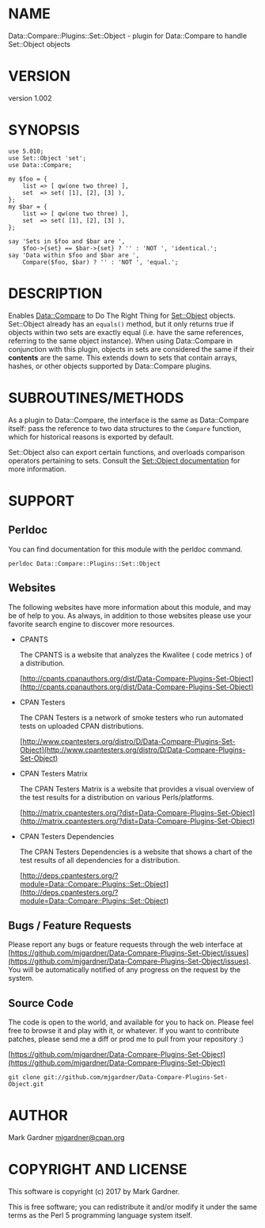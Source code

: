 # NAME

Data::Compare::Plugins::Set::Object - plugin for Data::Compare to handle Set::Object objects

# VERSION

version 1.002

# SYNOPSIS

    use 5.010;
    use Set::Object 'set';
    use Data::Compare;

    my $foo = {
        list => [ qw(one two three) ],
        set  => set( [1], [2], [3] ),
    };
    my $bar = {
        list => [ qw(one two three) ],
        set  => set( [1], [2], [3] ),
    };

    say 'Sets in $foo and $bar are ',
        $foo->{set} == $bar->{set} ? '' : 'NOT ', 'identical.';
    say 'Data within $foo and $bar are ',
        Compare($foo, $bar) ? '' : 'NOT ', 'equal.';

# DESCRIPTION

Enables [Data::Compare](https://metacpan.org/pod/Data%3A%3ACompare) to Do The Right Thing for
[Set::Object](https://metacpan.org/pod/Set%3A%3AObject) objects. Set::Object already has an
`equals()` method, but it only returns true if objects within two sets
are exactly equal (i.e. have the same references, referring to the same
object instance).  When using Data::Compare in conjunction with this
plugin, objects in sets are considered the same if their **contents** are
the same.  This extends down to sets that contain arrays, hashes, or
other objects supported by Data::Compare plugins.

# SUBROUTINES/METHODS

As a plugin to Data::Compare, the interface is the same as Data::Compare
itself: pass the reference to two data structures to the `Compare`
function, which for historical reasons is exported by default.

Set::Object also can export certain functions, and overloads comparison
operators pertaining to sets.  Consult the
[Set::Object documentation](https://metacpan.org/pod/Set%3A%3AObject) for more information.

# SUPPORT

## Perldoc

You can find documentation for this module with the perldoc command.

    perldoc Data::Compare::Plugins::Set::Object

## Websites

The following websites have more information about this module, and may be of help to you. As always,
in addition to those websites please use your favorite search engine to discover more resources.

- CPANTS

    The CPANTS is a website that analyzes the Kwalitee ( code metrics ) of a distribution.

    [http://cpants.cpanauthors.org/dist/Data-Compare-Plugins-Set-Object](http://cpants.cpanauthors.org/dist/Data-Compare-Plugins-Set-Object)

- CPAN Testers

    The CPAN Testers is a network of smoke testers who run automated tests on uploaded CPAN distributions.

    [http://www.cpantesters.org/distro/D/Data-Compare-Plugins-Set-Object](http://www.cpantesters.org/distro/D/Data-Compare-Plugins-Set-Object)

- CPAN Testers Matrix

    The CPAN Testers Matrix is a website that provides a visual overview of the test results for a distribution on various Perls/platforms.

    [http://matrix.cpantesters.org/?dist=Data-Compare-Plugins-Set-Object](http://matrix.cpantesters.org/?dist=Data-Compare-Plugins-Set-Object)

- CPAN Testers Dependencies

    The CPAN Testers Dependencies is a website that shows a chart of the test results of all dependencies for a distribution.

    [http://deps.cpantesters.org/?module=Data::Compare::Plugins::Set::Object](http://deps.cpantesters.org/?module=Data::Compare::Plugins::Set::Object)

## Bugs / Feature Requests

Please report any bugs or feature requests through the web
interface at [https://github.com/mjgardner/Data-Compare-Plugins-Set-Object/issues](https://github.com/mjgardner/Data-Compare-Plugins-Set-Object/issues). You will be automatically notified of any
progress on the request by the system.

## Source Code

The code is open to the world, and available for you to hack on. Please feel free to browse it and play
with it, or whatever. If you want to contribute patches, please send me a diff or prod me to pull
from your repository :)

[https://github.com/mjgardner/Data-Compare-Plugins-Set-Object](https://github.com/mjgardner/Data-Compare-Plugins-Set-Object)

    git clone git://github.com/mjgardner/Data-Compare-Plugins-Set-Object.git

# AUTHOR

Mark Gardner <mjgardner@cpan.org>

# COPYRIGHT AND LICENSE

This software is copyright (c) 2017 by Mark Gardner.

This is free software; you can redistribute it and/or modify it under
the same terms as the Perl 5 programming language system itself.
